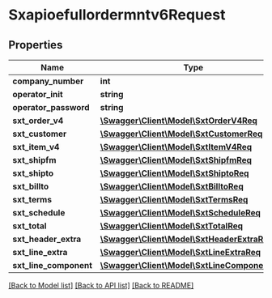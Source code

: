 # Sxapioefullordermntv6Request

## Properties
Name | Type | Description | Notes
------------ | ------------- | ------------- | -------------
**company_number** | **int** |  | [optional] 
**operator_init** | **string** |  | [optional] 
**operator_password** | **string** |  | [optional] 
**sxt_order_v4** | [**\Swagger\Client\Model\SxtOrderV4Req**](SxtOrderV4Req.md) |  | [optional] 
**sxt_customer** | [**\Swagger\Client\Model\SxtCustomerReq**](SxtCustomerReq.md) |  | [optional] 
**sxt_item_v4** | [**\Swagger\Client\Model\SxtItemV4Req**](SxtItemV4Req.md) |  | [optional] 
**sxt_shipfm** | [**\Swagger\Client\Model\SxtShipfmReq**](SxtShipfmReq.md) |  | [optional] 
**sxt_shipto** | [**\Swagger\Client\Model\SxtShiptoReq**](SxtShiptoReq.md) |  | [optional] 
**sxt_billto** | [**\Swagger\Client\Model\SxtBilltoReq**](SxtBilltoReq.md) |  | [optional] 
**sxt_terms** | [**\Swagger\Client\Model\SxtTermsReq**](SxtTermsReq.md) |  | [optional] 
**sxt_schedule** | [**\Swagger\Client\Model\SxtScheduleReq**](SxtScheduleReq.md) |  | [optional] 
**sxt_total** | [**\Swagger\Client\Model\SxtTotalReq**](SxtTotalReq.md) |  | [optional] 
**sxt_header_extra** | [**\Swagger\Client\Model\SxtHeaderExtraReq**](SxtHeaderExtraReq.md) |  | [optional] 
**sxt_line_extra** | [**\Swagger\Client\Model\SxtLineExtraReq**](SxtLineExtraReq.md) |  | [optional] 
**sxt_line_component** | [**\Swagger\Client\Model\SxtLineComponentReq**](SxtLineComponentReq.md) |  | [optional] 

[[Back to Model list]](../README.md#documentation-for-models) [[Back to API list]](../README.md#documentation-for-api-endpoints) [[Back to README]](../README.md)


